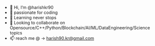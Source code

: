 - 👋 Hi, I’m @harishkr90
- 👀 passionate for coding
- 🌱 Learning never stops
- 💞️ Looking to collaborate on Opensource/C++/Python/Blockchain/AI/ML/DataEngineering/Science topics
- 📫 reach me @ -> harish90.kr@gmail.com

<!---
harishkr90/harishkr90 is a ✨ special ✨ repository because its `README.md` (this file) appears on your GitHub profile.
You can click the Preview link to take a look at your changes.
--->
